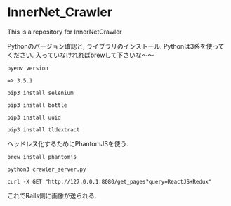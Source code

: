 # InnerNet_Crawler
This is a repository for InnerNetCrawler


Pythonのバージョン確認と, ライブラリのインストール.
Pythonは3系を使ってください.
入っていなけれればbrewして下さいな〜〜
```
pyenv version

=> 3.5.1

pip3 install selenium

pip3 install bottle

pip3 install uuid

pip3 install tldextract  
```

ヘッドレス化するためにPhantomJSを使う.
```
brew install phantomjs
```

```
python3 crawler_server.py

curl -X GET "http://127.0.0.1:8080/get_pages?query=ReactJS+Redux"
```

これでRails側に画像が送られる.
